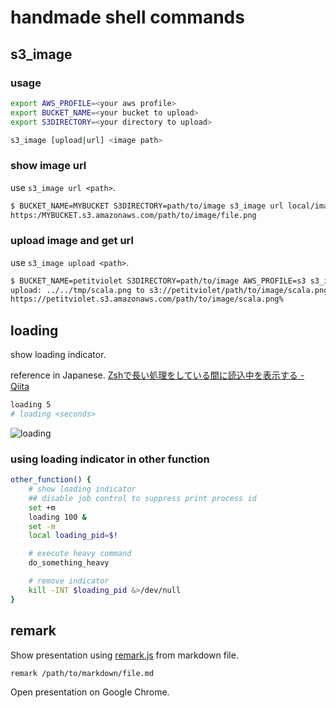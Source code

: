 # handmade shell commands 

## s3_image


### usage

```sh
export AWS_PROFILE=<your aws profile>
export BUCKET_NAME=<your bucket to upload>
export S3DIRECTORY=<your directory to upload>

s3_image [upload|url] <image path>
```

### show image url

use `s3_image url <path>`.

```sh
$ BUCKET_NAME=MYBUCKET S3DIRECTORY=path/to/image s3_image url local/image/file.png
https:/MYBUCKET.s3.amazonaws.com/path/to/image/file.png
```

### upload image and get url

use `s3_image upload <path>`.

```sh
$ BUCKET_NAME=petitviolet S3DIRECTORY=path/to/image AWS_PROFILE=s3 s3_image upload ~/tmp/scala.png
upload: ../../tmp/scala.png to s3://petitviolet/path/to/image/scala.png
https://petitviolet.s3.amazonaws.com/path/to/image/scala.png%
```

## loading

show loading indicator.

reference in Japanese.
[Zshで長い処理をしている間に読込中を表示する - Qiita](http://qiita.com/petitviolet/items/5cc1916eb3fdb8d54823)

```sh
loading 5
# loading <seconds>
```

![loading](https://petitviolet.s3.amazonaws.com/public/image/loading_indicator.gif)

### using loading indicator in other function

```sh
other_function() {
    # show loading indicator
    ## disable job control to suppress print process id
    set +m
    loading 100 &
    set -m
    local loading_pid=$!

    # execute heavy command
    do_something_heavy

    # remove indicator 
    kill -INT $loading_pid &>/dev/null
}
```

## remark

Show presentation using [remark.js](https://github.com/gnab/remark) from markdown file.

```sh
remark /path/to/markdown/file.md
```

Open presentation on Google Chrome.
